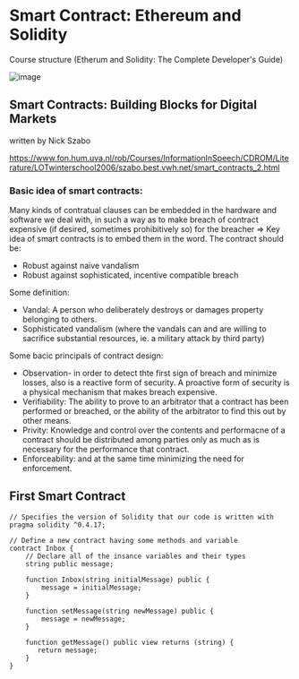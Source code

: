 # Smart Contract: Ethereum and Solidity

Course structure (Etherum and Solidity: The Complete Developer's Guide)

![image](https://user-images.githubusercontent.com/79841341/171518640-0e4f9af1-7efd-42b8-a034-9152fa16684e.png)

## Smart Contracts: Building Blocks for Digital Markets
written by Nick Szabo

https://www.fon.hum.uva.nl/rob/Courses/InformationInSpeech/CDROM/Literature/LOTwinterschool2006/szabo.best.vwh.net/smart_contracts_2.html

### Basic idea of smart contracts:

Many kinds of contratual clauses can be embedded in the hardware and software we deal with, in such a way as to make breach of contract expensive (if desired, sometimes prohibitively so) for the breacher => Key idea of smart contracts is to embed them in the word. The contract should be:
- Robust against naive vandalism
- Robust against sophisticated, incentive compatible breach

Some definition:
- Vandal: A person who deliberately destroys or damages property belonging to others.
- Sophisticated vandalism (where the vandals can and are willing to sacrifice substantial resources, ie. a military attack by third party)

Some bacic principals of contract design:
- Observation- in order to detect thte first sign of breach and minimize losses, also is a reactive form of security. A proactive form of security is a physical mechanism that makes breach expensive.
- Verifiability: The ability to prove to an arbitrator that a contract has been performed or breached, or the ability of the arbitrator to find this out by other means.
- Privity: Knowledge and control over the contents and performacne of a contract should be distributed among parties only as much as is necessary for the performance that contract.
- Enforceability: and at the same time minimizing the need for enforcement.

## First Smart Contract

```solidity
// Specifies the version of Solidity that our code is written with
pragma solidity ^0.4.17;

// Define a new contract having some methods and variable
contract Inbox {
    // Declare all of the insance variables and their types
    string public message;

    function Inbox(string initialMessage) public {
        message = initialMessage;
    }

    function setMessage(string newMessage) public {
        message = newMessage;
    }

    function getMessage() public view returns (string) {
       return message;
    }
}
```
